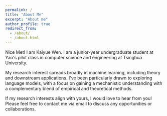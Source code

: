 ```yaml
---
permalink: /
title: "About Me"
excerpt: "About me"
author_profile: true
redirect_from: 
  - /about/
  - /about.html
---
```

Nice Met! I am Kaiyue Wen. I am a junior-year undergraduate student at Yao's pilot class in computer science and engineering at Tsinghua University.

My research interest spreads broadly in machine learning, including theory and downstream applications. I've been particularly drawn to exploring language models, with a focus on gaining a mechanistic understanding with a complementary blend of empirical and theoretical methods.

If my research interests align with yours, I would love to hear from you! Please feel free to contact me via email to discuss any opportunities or collaborations.
